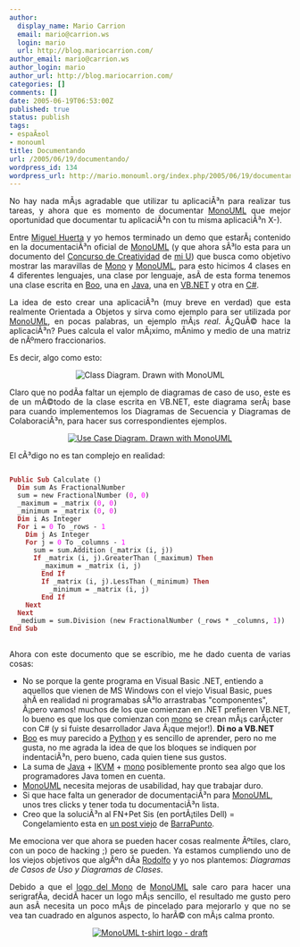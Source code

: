 ```yaml
---
author:
  display_name: Mario Carrion
  email: mario@carrion.ws
  login: mario
  url: http://blog.mariocarrion.com/
author_email: mario@carrion.ws
author_login: mario
author_url: http://blog.mariocarrion.com/
categories: []
comments: []
date: 2005-06-19T06:53:00Z
published: true
status: publish
tags:
- espaÃ±ol
- monouml
title: Documentando
url: /2005/06/19/documentando/
wordpress_id: 134
wordpress_url: http://mario.monouml.org/index.php/2005/06/19/documentando/
---
```


<div style="clear:both;"></div>
<p align="justify">No hay nada mÃ¡s agradable que utilizar tu aplicaciÃ³n para realizar tus tareas, y ahora que es momento de documentar <a href="http://www.monouml.org">MonoUML</a> que mejor oportunidad que documentar tu aplicaciÃ³n con tu misma aplicaciÃ³n X-).</p>
<p align="justify">Entre <a href="http://hgmiguel.blogspot.com/">Miguel Huerta</a> y yo hemos terminado un demo que estarÃ¡ contenido en la documentaciÃ³n oficial de <a href="http://www.monouml.org">MonoUML</a> (y que ahora sÃ³lo esta para un documento del <a href="http://www.itver.edu.mx/eventos/academicos/creatividad/" title="Porqueria de Webmasters, no actualizan la informaci&oacute;n del Concurso">Concurso de Creatividad</a> de <a href="http://www.itver.edu.mx">mi U</a>) que busca como objetivo mostrar las maravillas de <a href="http://www.mono-project.com">Mono</a> y <a href="http://www.monouml.org">MonoUML</a>, para esto hicimos 4 clases en 4 diferentes lenguajes, una clase por lenguaje, asÃ­ de esta forma tenemos una clase escrita en <a href="http://boo.codehaus.org/">Boo</a>, una en <a href="http://www.ikvm.net">Java</a>, una en <a href="http://monobrasil.softwarelivre.org/wiki/MonoBASIC">VB.NET</a> y otra en <a href="http://www.ecma-international.org/publications/standards/Ecma-334.htm">C#</a>.</p>
<p align="justify">
La idea de esto crear una aplicaciÃ³n (muy breve en verdad) que esta realmente Orientada a Objetos y sirva como ejemplo para ser utilizada por <a href="http://www.monouml.org">MonoUML</a>, en pocas palabras, un ejemplo mÃ¡s <span style="font-style:italic;">real</span>. Â¿QuÃ© hace la aplicaciÃ³n? Pues calcula el valor mÃ¡ximo, mÃ­nimo y medio de una matriz de nÃºmero fraccionarios.</p>
<p align="justify">Es decir, algo como esto:</p>
<p align="center"><img src="http://photos16.flickr.com/20218276_7a4f969084_o.png" title="Class Diagram. Drawn with MonoUML"/></p>
<p align="justify">Claro que no podÃ­a faltar un ejemplo de diagramas de caso de uso, este es de un mÃ©todo de la clase escrita en VB.NET, este diagrama serÃ¡ base para cuando implementemos los Diagramas de Secuencia y Diagramas de ColaboraciÃ³n, para hacer sus correspondientes ejemplos.</p>
<p align="center"><a href="http://photos15.flickr.com/20225388_b561c8f3b5_o.png"><img src="http://photos15.flickr.com/20225388_b561c8f3b5.jpg" title="Use Case Diagram. Drawn with MonoUML" border="0"/></a></p>
<p align="justify">El cÃ³digo no es tan complejo en realidad:</p>
<pre>
<code>
<font color="#a52a2a"><b>Public Sub</b></font> Calculate ()
  <font color="#a52a2a"><b>Dim</b></font> sum As FractionalNumber
  sum = new FractionalNumber (<font color="#ff00ff">0</font>, <font color="#ff00ff">0</font>)
  _maximum = _matrix (<font color="#ff00ff">0</font>, <font color="#ff00ff">0</font>)
  _minimum = _matrix (<font color="#ff00ff">0</font>, <font color="#ff00ff">0</font>)
  <font color="#a52a2a"><b>Dim</b></font> i As Integer
  <font color="#a52a2a"><b>For</b></font> i = <font color="#ff00ff">0</font> To _rows - <font color="#ff00ff">1</font>
    <font color="#a52a2a"><b>Dim</b></font> j As Integer
    <font color="#a52a2a"><b>For</b></font> j = <font color="#ff00ff">0</font> To _columns - <font color="#ff00ff">1</font>
      sum = sum.Addition (_matrix (i, j))
      <font color="#a52a2a"><b>If</b></font> _matrix (i, j).GreaterThan (_maximum) <font color="#a52a2a"><b>Then</b></font>
        _maximum = _matrix (i, j)
        <font color="#a52a2a"><b>End</b></font> <font color="#a52a2a"><b>If</b></font>
        <font color="#a52a2a"><b>If</b></font> _matrix (i, j).LessThan (_minimum) <font color="#a52a2a"><b>Then</b></font>
          _minimum = _matrix (i, j)
        <font color="#a52a2a"><b>End</b></font> <font color="#a52a2a"><b>If</b></font>
    <font color="#a52a2a"><b>Next</b></font>
  <font color="#a52a2a"><b>Next</b></font>
  _medium = sum.Division (new FractionalNumber (_rows * _columns, <font color="#ff00ff">1</font>))
<font color="#a52a2a"><b>End</b></font> <font color="#a52a2a"><b>Sub</b></font>
</code>
</pre>
<p align="justify">Ahora con este documento que se escribio, me he dado cuenta de varias cosas:</p>
<ul>
<li>No se porque la gente programa en Visual Basic .NET, entiendo a aquellos que vienen de MS Windows con el viejo Visual Basic, pues ahÃ­ en realidad ni programabas sÃ³lo arrastrabas "componentes", Â¡pero vamos! muchos de los que comienzan en .NET prefieren VB.NET, lo bueno es que los que comienzan con <a href="http://www.mono-project.com">mono</a> se crean mÃ¡s carÃ¡cter con C# (y si fuiste desarrollador Java Â¡que mejor!). <span style="font-weight:bold;">Di no a VB.NET</span>
</li>
<li><a href="http://boo.codehaus.org/">Boo</a> es muy parecido a <a href="http://www.python.org/">Python</a> y es sencillo de aprender, pero no me gusta, no me agrada la idea de que los bloques se indiquen por indentaciÃ³n, pero bueno, cada quien tiene sus gustos.
</li>
<li>La suma de <a href="http://java.sun.com">Java</a> + <a href="http://www.ikvm.net">IKVM</a> + <a href="http://www.mono-project.com">mono</a> posiblemente pronto sea algo que los programadores Java tomen en cuenta.
</li>
<li><a href="http://www.monouml.org">MonoUML</a> necesita mejoras de usabilidad, hay que trabajar duro.
</li>
<li>Si que hace falta un generador de documentaciÃ³n para <a href="http://www.monouml.org">MonoUML</a>, unos tres clicks y tener toda tu documentaciÃ³n lista.
</li>
<li>Creo que la soluciÃ³n al FN+Pet Sis (en portÃ¡tiles Dell) = Congelamiento esta en <a href="http://barrapunto.com/article.pl?sid=04/06/06/1515248">un post viejo</a> de <a href="http://www.barrapunto.com">BarraPunto</a>.
</li>
</ul>
<p align="justify">Me emociona ver que ahora se pueden hacer cosas realmente Ãºtiles, claro, con un poco de hacking ;) pero se pueden. Ya estamos cumpliendo uno de los viejos objetivos que algÃºn dÃ­a <a href="http://rodolfocampero.blogspot.com">Rodolfo</a> y yo nos plantemos: <span style="font-style:italic;">Diagramas de Casos de Uso y Diagramas de Clases</span>.</p>
<p align="justify">Debido a que el <a href="http://www.monouml.org/images/monouml.png">logo del Mono</a> de <a href="http://www.monouml.org">MonoUML</a> sale caro para hacer una serigrafÃ­a, decidÃ­ hacer un logo mÃ¡s sencillo, el resultado me gusto pero aun asÃ­ necesita un poco mÃ¡s de pincelado para mejorarlo y que no se vea tan cuadrado en algunos aspecto, lo harÃ© con mÃ¡s calma pronto.</p>
<p align="center"><a href="http://photos17.flickr.com/20222521_303c83c240_o.png"><img src="http://photos17.flickr.com/20222521_303c83c240_m.jpg" title="MonoUML t-shirt logo - draft" border="0"/></a></p>
<div style="clear:both; padding-bottom: 0.25em;"></div>
